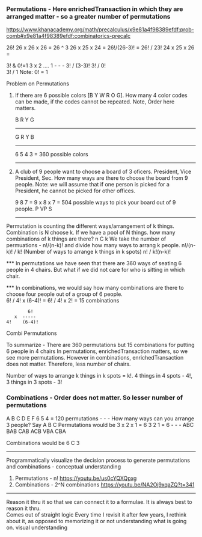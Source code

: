 ### Permutations - Here enrichedTransaction in which they are arranged matter - so a greater number of permutations
https://www.khanacademy.org/math/precalculus/x9e81a4f98389efdf:prob-comb#x9e81a4f98389efdf:combinatorics-precalc
   
26!
    26 x 26 x 26    = 26 ^ 3
    26 x 25 x 24    = 26!/(26-3)! = 26! / 23!
    24 x 25 x 26    =  

3! & 0!=1
    3 x 2 .... 1
    -   -      -
    3! / (3-3)!
    3! / 0!         
    3! / 1      Note: 0! = 1

Problem on Permutations
1. If there are 6 possible colors [B Y W R O G]. How many 4 color codes can be made, if the codes cannot be repeated. Note, Order here matters.

    B   R   Y   G
    -   -   -   -
    G   R   Y   B
    -   -   -   -
    
    6   5   4   3   = 360 possible colors
    -   -   -   -
2. A club of 9 people want to choose a board of 3 oficers. President, Vice President, Sec. How many ways are there to choose the board from 9 people.
  Note: we will assume that if one person is picked for a President, he cannot be picked for other offices.
  
      9  8  7   =   9 x 8 x 7 = 504 possible ways to pick your board out of 9 people. 
      P  VP S          
      -  -  -
      
Permutation is counting the different ways/arrangement of k things.
Combination is N choose k. If we have a pool of N things. how many combinations of k things are there? n C k
We take the number of permuations - n!/(n-k)! and divide how many  ways to arrang k people.
    n!/(n-k)! / k! (Number of ways to arrange k things in k spots)
    n! / k!(n-k)!
    
*** In permutations we have seen that there are 360 ways of seating 6 people in 4 chairs.
But what if we did not care for who is sitting in which chair.
    
*** In combinations, we would say how many combinations are there to choose four people out of a group of 6 people.  
    6! / 4! x (6-4)! = 6! / 4! x 2! = 15 combinations
    
            6!
       x  -----
    4!    (6-4)! 
   Combi  Permutations        
    
To summarize - There are 360 permutations but 15 combinations for putting 6 people in 4 chairs 
In permutations, enrichedTransaction matters, so we see more permutations. 
 However in combinations, enrichedTransaction does not matter. Therefore, less number of chairs. 
    
Number of ways to arrange k things in k spots = k!. 4 things in 4 spots - 4!, 3 things in 3 spots - 3!       


### Combinations - Order does not matter. So lesser number of permutations 

A B C D E F
    6   5   4   = 120 permutations
    -   -   -
How many ways can you arrange 3 people? Say A B C
Permutations would be 3 x 2 x 1 = 6
    3 2 1 = 6
    - - -
    ABC BAB CAB
    ACB VBA CBA

Combinations would be   6 C 3 




------------------------------------------------------
Programmatically visualize the decision process to generate permutations and combinations - conceptual understanding
1. Permutations - n!
   https://youtu.be/us0cYQXQpxg      
2. Combinations - 2^N combinations 
   https://youtu.be/NA2Oj9xqaZQ?t=341





------
Reason it thru it so that we can connect it to a formulae.
It is always best to reason it thru.  
Comes out of straight logic
Every time I revisit it after few years, I rethink about it, as opposed to memorizing it or not understanding what is going on.
visual understanding